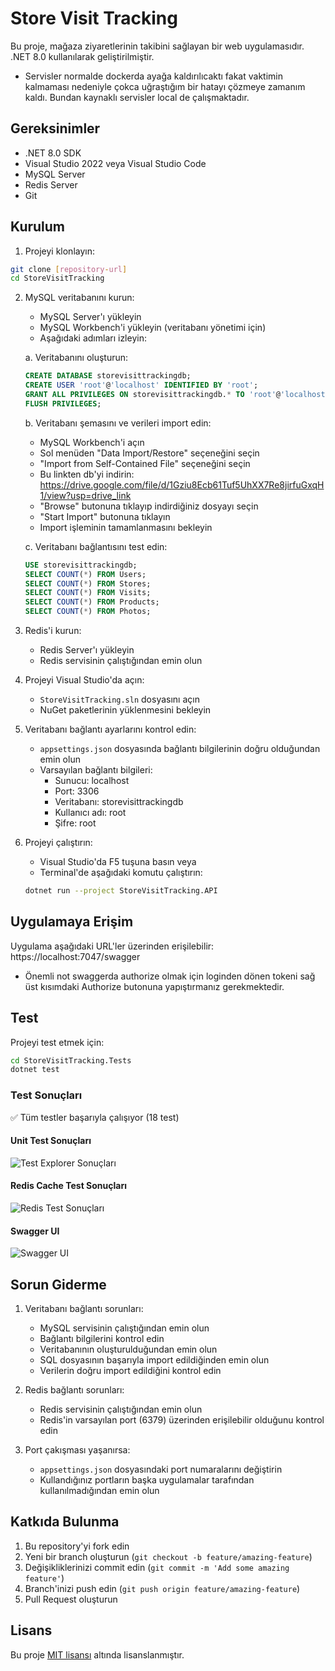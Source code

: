 # Store Visit Tracking

Bu proje, mağaza ziyaretlerinin takibini sağlayan bir web uygulamasıdır. .NET 8.0 kullanılarak geliştirilmiştir.
- Servisler normalde dockerda ayağa kaldırılıcaktı fakat vaktimin kalmaması nedeniyle çokca uğraştığım bir hatayı çözmeye zamanım kaldı. Bundan kaynaklı servisler local de çalışmaktadır.

## Gereksinimler

- .NET 8.0 SDK
- Visual Studio 2022 veya Visual Studio Code
- MySQL Server
- Redis Server
- Git

## Kurulum

1. Projeyi klonlayın:
```bash
git clone [repository-url]
cd StoreVisitTracking
```

2. MySQL veritabanını kurun:
   - MySQL Server'ı yükleyin
   - MySQL Workbench'i yükleyin (veritabanı yönetimi için)
   - Aşağıdaki adımları izleyin:

   a. Veritabanını oluşturun:
   ```sql
   CREATE DATABASE storevisittrackingdb;
   CREATE USER 'root'@'localhost' IDENTIFIED BY 'root';
   GRANT ALL PRIVILEGES ON storevisittrackingdb.* TO 'root'@'localhost';
   FLUSH PRIVILEGES;
   ```

   b. Veritabanı şemasını ve verileri import edin:
   - MySQL Workbench'i açın
   - Sol menüden "Data Import/Restore" seçeneğini seçin
   - "Import from Self-Contained File" seçeneğini seçin
   - Bu linkten db'yi indirin: https://drive.google.com/file/d/1Gziu8Ecb61Tuf5UhXX7Re8jirfuGxqH1/view?usp=drive_link
   - "Browse" butonuna tıklayıp indirdiğiniz dosyayı seçin
   - "Start Import" butonuna tıklayın
   - Import işleminin tamamlanmasını bekleyin

   c. Veritabanı bağlantısını test edin:
   ```sql
   USE storevisittrackingdb;
   SELECT COUNT(*) FROM Users;
   SELECT COUNT(*) FROM Stores;
   SELECT COUNT(*) FROM Visits;
   SELECT COUNT(*) FROM Products;
   SELECT COUNT(*) FROM Photos;
   ```

3. Redis'i kurun:
   - Redis Server'ı yükleyin
   - Redis servisinin çalıştığından emin olun

4. Projeyi Visual Studio'da açın:
   - `StoreVisitTracking.sln` dosyasını açın
   - NuGet paketlerinin yüklenmesini bekleyin

5. Veritabanı bağlantı ayarlarını kontrol edin:
   - `appsettings.json` dosyasında bağlantı bilgilerinin doğru olduğundan emin olun
   - Varsayılan bağlantı bilgileri:
     - Sunucu: localhost
     - Port: 3306
     - Veritabanı: storevisittrackingdb
     - Kullanıcı adı: root
     - Şifre: root

6. Projeyi çalıştırın:
   - Visual Studio'da F5 tuşuna basın veya
   - Terminal'de aşağıdaki komutu çalıştırın:
   ```bash
   dotnet run --project StoreVisitTracking.API
   ```

## Uygulamaya Erişim

Uygulama aşağıdaki URL'ler üzerinden erişilebilir:
https://localhost:7047/swagger

- Önemli not swaggerda authorize olmak için loginden dönen tokeni sağ üst kısımdaki Authorize butonuna yapıştırmanız gerekmektedir.

## Test

Projeyi test etmek için:
```bash
cd StoreVisitTracking.Tests
dotnet test
```

### Test Sonuçları
✅ Tüm testler başarıyla çalışıyor (18 test)

#### Unit Test Sonuçları
![Test Explorer Sonuçları](docs/images/test-results.png)

#### Redis Cache Test Sonuçları
![Redis Test Sonuçları](docs/images/redis-results.png)

#### Swagger UI
![Swagger UI](docs/images/swagger-results.png)

## Sorun Giderme

1. Veritabanı bağlantı sorunları:
   - MySQL servisinin çalıştığından emin olun
   - Bağlantı bilgilerini kontrol edin
   - Veritabanının oluşturulduğundan emin olun
   - SQL dosyasının başarıyla import edildiğinden emin olun
   - Verilerin doğru import edildiğini kontrol edin

2. Redis bağlantı sorunları:
   - Redis servisinin çalıştığından emin olun
   - Redis'in varsayılan port (6379) üzerinden erişilebilir olduğunu kontrol edin

3. Port çakışması yaşanırsa:
   - `appsettings.json` dosyasındaki port numaralarını değiştirin
   - Kullandığınız portların başka uygulamalar tarafından kullanılmadığından emin olun

## Katkıda Bulunma

1. Bu repository'yi fork edin
2. Yeni bir branch oluşturun (`git checkout -b feature/amazing-feature`)
3. Değişikliklerinizi commit edin (`git commit -m 'Add some amazing feature'`)
4. Branch'inizi push edin (`git push origin feature/amazing-feature`)
5. Pull Request oluşturun

## Lisans

Bu proje [MIT lisansı](LICENSE) altında lisanslanmıştır.

